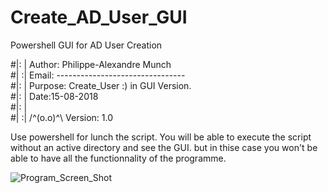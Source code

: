 # Create_AD_User_GUI
Powershell GUI for AD User Creation
      
#|: | Author:  Philippe-Alexandre Munch                                       
#| :| Email:   --------------------------------                   
#|: | Purpose: Create_User :)  in GUI Version.                    
#|: |         		Date:15-08-2018                                 
#|: |                                                             
#| :| 	/^(o.o)^\    Version: 1.0           	                    

Use powershell for lunch the script.
You will be able to execute the script without an active directory and see the GUI.
but in thise case you won't be able to have all the functionnality of the programme.

![Program_Screen_Shot](https://user-images.githubusercontent.com/18190054/65695881-9d398280-e078-11e9-9880-9ae672c87b02.png)
